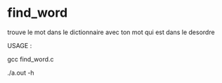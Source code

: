 # find_word
trouve le mot dans le dictionnaire avec ton mot qui est dans le desordre

USAGE :

gcc find_word.c

./a.out -h